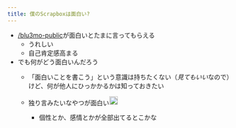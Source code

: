```yaml
---
title: 僕のScrapboxは面白い?
---
```


* [/blu3mo-public](https://scrapbox.io/blu3mo-public)が面白いとたまに言ってもらえる
  * うれしい
  * 自己肯定感高まる
* でも何がどう面白いんだろう
  * 「面白いことを書こう」という意識は持ちたくない（*見てもいい*なので）けど、何が他人にひっかかるかは知っておきたい
  * 独り言みたいなやつが面白い<img src='https://scrapbox.io/api/pages/blu3mo-public/akari/icon' alt='akari.icon' height="19.5"/>

    * 個性とか、感情とかが全部出てるとこかな
